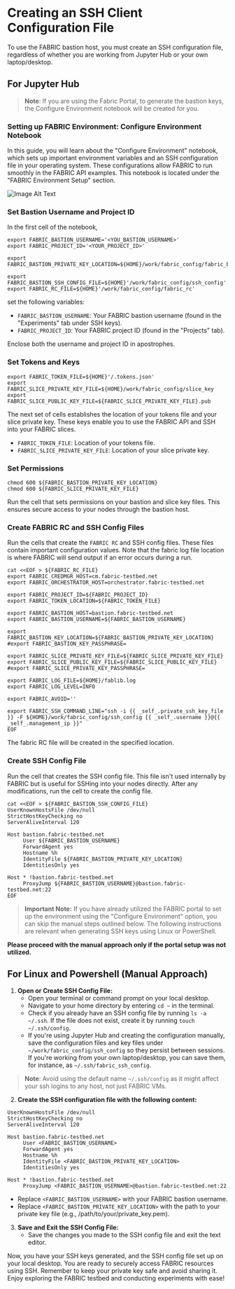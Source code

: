 # Creating an SSH Client Configuration File

To use the FABRIC bastion host, you must create an SSH configuration file, regardless of whether you are working from Jupyter Hub or your own laptop/desktop.

## For Jupyter Hub 

> **Note**: If you are using the Fabric Portal, to generate the bastion keys, the Configure Environment notebook will be created for you.

### Setting up FABRIC Environment: Configure Environment Notebook

In this guide, you will learn about the "Configure Environment" notebook, which sets up important environment variables and an SSH configuration file in your operating system. These configurations allow FABRIC to run smoothly in the FABRIC API examples. This notebook is located under the "FABRIC Environment Setup" section.

![Image Alt Text](https://drive.google.com/uc?id=1JDe8QEK1uhlKdU57xW56Ry0Hh6Pdh4mA)
 

### Set Bastion Username and Project ID

In the first cell of the notebook, 
```
export FABRIC_BASTION_USERNAME='<YOU_BASTION_USERNAME>'
export FABRIC_PROJECT_ID='<YOUR_PROJECT_ID>'

export FABRIC_BASTION_PRIVATE_KEY_LOCATION=${HOME}/work/fabric_config/fabric_bastion_key

export FABRIC_BASTION_SSH_CONFIG_FILE=${HOME}'/work/fabric_config/ssh_config'
export FABRIC_RC_FILE=${HOME}'/work/fabric_config/fabric_rc'
```
set the following variables:

- `FABRIC_BASTION_USERNAME`: Your FABRIC bastion username (found in the "Experiments" tab under SSH keys).
- `FABRIC_PROJECT_ID`: Your FABRIC project ID (found in the "Projects" tab).

Enclose both the username and project ID in apostrophes.

### Set Tokens and Keys

```
export FABRIC_TOKEN_FILE=${HOME}'/.tokens.json'
export FABRIC_SLICE_PRIVATE_KEY_FILE=${HOME}/work/fabric_config/slice_key
export FABRIC_SLICE_PUBLIC_KEY_FILE=${FABRIC_SLICE_PRIVATE_KEY_FILE}.pub
```
The next set of cells establishes the location of your tokens file and your slice private key. These keys enable you to use the FABRIC API and SSH into your FABRIC slices.

- `FABRIC_TOKEN_FILE`: Location of your tokens file.
- `FABRIC_SLICE_PRIVATE_KEY_FILE`: Location of your slice private key.

### Set Permissions

```
chmod 600 ${FABRIC_BASTION_PRIVATE_KEY_LOCATION}
chmod 600 ${FABRIC_SLICE_PRIVATE_KEY_FILE}
```
Run the cell that sets permissions on your bastion and slice key files. This ensures secure access to your nodes through the bastion host.

### Create FABRIC RC and SSH Config Files

Run the cells that create the `FABRIC RC` and SSH config files. These files contain important configuration values. Note that the fabric log file location is where FABRIC will send output if an error occurs during a run.
```
cat <<EOF > ${FABRIC_RC_FILE}
export FABRIC_CREDMGR_HOST=cm.fabric-testbed.net
export FABRIC_ORCHESTRATOR_HOST=orchestrator.fabric-testbed.net

export FABRIC_PROJECT_ID=${FABRIC_PROJECT_ID}
export FABRIC_TOKEN_LOCATION=${FABRIC_TOKEN_FILE}

export FABRIC_BASTION_HOST=bastion.fabric-testbed.net
export FABRIC_BASTION_USERNAME=${FABRIC_BASTION_USERNAME}

export FABRIC_BASTION_KEY_LOCATION=${FABRIC_BASTION_PRIVATE_KEY_LOCATION}
#export FABRIC_BASTION_KEY_PASSPHRASE=

export FABRIC_SLICE_PRIVATE_KEY_FILE=${FABRIC_SLICE_PRIVATE_KEY_FILE}
export FABRIC_SLICE_PUBLIC_KEY_FILE=${FABRIC_SLICE_PUBLIC_KEY_FILE} 
#export FABRIC_SLICE_PRIVATE_KEY_PASSPHRASE=

export FABRIC_LOG_FILE=${HOME}/fablib.log
export FABRIC_LOG_LEVEL=INFO 

export FABRIC_AVOID=''

export FABRIC_SSH_COMMAND_LINE="ssh -i {{ _self_.private_ssh_key_file }} -F ${HOME}/work/fabric_config/ssh_config {{ _self_.username }}@{{ _self_.management_ip }}"
EOF
```

The fabric RC file will be created in the specified location.

### Create SSH Config File

Run the cell that creates the SSH config file. This file isn't used internally by FABRIC but is useful for SSHing into your nodes directly. After any modifications, run the cell to create the config file.
```
cat <<EOF > ${FABRIC_BASTION_SSH_CONFIG_FILE}
UserKnownHostsFile /dev/null
StrictHostKeyChecking no
ServerAliveInterval 120 

Host bastion.fabric-testbed.net
     User ${FABRIC_BASTION_USERNAME}
     ForwardAgent yes
     Hostname %h
     IdentityFile ${FABRIC_BASTION_PRIVATE_KEY_LOCATION}
     IdentitiesOnly yes

Host * !bastion.fabric-testbed.net
     ProxyJump ${FABRIC_BASTION_USERNAME}@bastion.fabric-testbed.net:22
EOF
```



> **Important Note:** If you have already utilized the FABRIC portal to set up the environment using the "Configure Environment" option, you can skip the manual steps outlined below. The following instructions are relevant when generating SSH keys using Linux or PowerShell.

**Please proceed with the manual approach only if the portal setup was not utilized.**




## For Linux and Powershell (Manual Approach)

1. **Open or Create SSH Config File:**
   - Open your terminal or command prompt on your local desktop.
   - Navigate to your home directory by entering `cd ~` in the terminal.
   - Check if you already have an SSH config file by running `ls -a ~/.ssh`. If the file does not exist, create it by running `touch ~/.ssh/config`.
   - If you're using Jupyter Hub and creating the configuration manually, save the configuration files and key files under `~/work/fabric_config/ssh_config` so they persist between sessions. If you're working from your own laptop/desktop, you can save them, for instance, as `~/.ssh/fabric_ssh_config`.

> **Note**: Avoid using the default name `~/.ssh/config` as it might affect your ssh logins to any host, not just FABRIC VMs.

2. **Create the SSH configuration file with the following content:**

```plaintext
UserKnownHostsFile /dev/null
StrictHostKeyChecking no
ServerAliveInterval 120 

Host bastion.fabric-testbed.net
     User <FABRIC_BASTION_USERNAME>
     ForwardAgent yes
     Hostname %h
     IdentityFile <FABRIC_BASTION_PRIVATE_KEY_LOCATION>
     IdentitiesOnly yes

Host * !bastion.fabric-testbed.net
     ProxyJump <FABRIC_BASTION_USERNAME>@bastion.fabric-testbed.net:22
 ```

- Replace `<FABRIC_BASTION_USERNAME>` with your FABRIC bastion username.
- Replace `<FABRIC_BASTION_PRIVATE_KEY_LOCATION>` with the path to your private key file (e.g., /path/to/your/private_key.pem).

 3. **Save and Exit the SSH Config File:**
	- Save the changes you made to the SSH config file and exit the text editor.

Now, you have your SSH keys generated, and the SSH config file set up on your local desktop. You are ready to securely access FABRIC resources using SSH. Remember to keep your private key safe and avoid sharing it. Enjoy exploring the FABRIC testbed and conducting experiments with ease!





